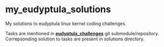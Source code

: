 # my_eudyptula_solutions

My solutions to eudyptula linux kernel coding challenges.

Tasks are mentioned in [**eudyptula_challenges**](https://github.com/prasadudawant/eudyptula_challenges.git) git submodule/repository. Correpsonding solution to tasks are present in solutions directory.
